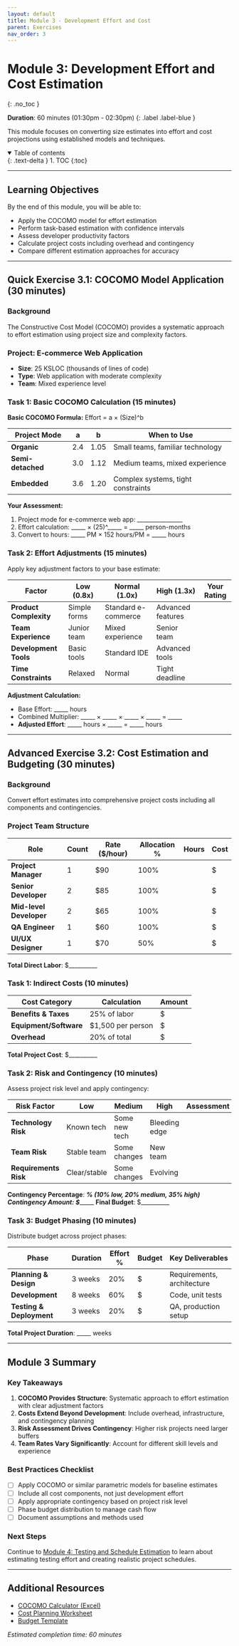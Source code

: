 ```yaml
---
layout: default
title: Module 3 - Development Effort and Cost
parent: Exercises
nav_order: 3
---
```


# Module 3: Development Effort and Cost Estimation
{: .no_toc }

**Duration**: 60 minutes (01:30pm - 02:30pm)
{: .label .label-blue }

This module focuses on converting size estimates into effort and cost projections using established models and techniques.

<details open markdown="block">
  <summary>
    Table of contents
  </summary>
  {: .text-delta }
1. TOC
{:toc}
</details>

---

## Learning Objectives

By the end of this module, you will be able to:
- Apply the COCOMO model for effort estimation
- Perform task-based estimation with confidence intervals
- Assess developer productivity factors
- Calculate project costs including overhead and contingency
- Compare different estimation approaches for accuracy

---

## Quick Exercise 3.1: COCOMO Model Application (30 minutes)

### Background
The Constructive Cost Model (COCOMO) provides a systematic approach to effort estimation using project size and complexity factors.

### Project: E-commerce Web Application
- **Size**: 25 KSLOC (thousands of lines of code)
- **Type**: Web application with moderate complexity
- **Team**: Mixed experience level

### Task 1: Basic COCOMO Calculation (15 minutes)

**Basic COCOMO Formula:** Effort = a × (Size)^b

| Project Mode | a | b | When to Use |
|--------------|---|---|-------------|
| **Organic** | 2.4 | 1.05 | Small teams, familiar technology |
| **Semi-detached** | 3.0 | 1.12 | Medium teams, mixed experience |
| **Embedded** | 3.6 | 1.20 | Complex systems, tight constraints |

**Your Assessment:**
1. Project mode for e-commerce web app: ________________
2. Effort calculation: _____ × (25)^_____ = _____ person-months
3. Convert to hours: _____ PM × 152 hours/PM = _____ hours

### Task 2: Effort Adjustments (15 minutes)

Apply key adjustment factors to your base estimate:

| Factor | Low (0.8x) | Normal (1.0x) | High (1.3x) | Your Rating |
|--------|------------|---------------|-------------|-------------|
| **Product Complexity** | Simple forms | Standard e-commerce | Advanced features | |
| **Team Experience** | Junior team | Mixed experience | Senior team | |
| **Development Tools** | Basic tools | Standard IDE | Advanced tools | |
| **Time Constraints** | Relaxed | Normal | Tight deadline | |

**Adjustment Calculation:**
- Base Effort: _____ hours
- Combined Multiplier: _____ × _____ × _____ × _____ = _____
- **Adjusted Effort**: _____ hours × _____ = _____ hours

---

## Advanced Exercise 3.2: Cost Estimation and Budgeting (30 minutes)

### Background
Convert effort estimates into comprehensive project costs including all components and contingencies.

### Project Team Structure

| Role | Count | Rate ($/hour) | Allocation % | Hours | Cost |
|------|-------|---------------|--------------|-------|------|
| **Project Manager** | 1 | $90 | 100% | | $ |
| **Senior Developer** | 2 | $85 | 100% | | $ |
| **Mid-level Developer** | 2 | $65 | 100% | | $ |
| **QA Engineer** | 1 | $60 | 100% | | $ |
| **UI/UX Designer** | 1 | $70 | 50% | | $ |

**Total Direct Labor**: $__________

### Task 1: Indirect Costs (10 minutes)

| Cost Category | Calculation | Amount |
|---------------|-------------|--------|
| **Benefits & Taxes** | 25% of labor | $ |
| **Equipment/Software** | $1,500 per person | $ |
| **Overhead** | 20% of total | $ |

**Total Project Cost**: $__________

### Task 2: Risk and Contingency (10 minutes)

Assess project risk level and apply contingency:

| Risk Factor | Low | Medium | High | Assessment |
|-------------|-----|--------|------|------------|
| **Technology Risk** | Known tech | Some new tech | Bleeding edge | |
| **Team Risk** | Stable team | Some changes | New team | |
| **Requirements Risk** | Clear/stable | Some changes | Evolving | |

**Contingency Percentage**: _____% (10% low, 20% medium, 35% high)
**Contingency Amount**: $__________
**Final Budget**: $__________

### Task 3: Budget Phasing (10 minutes)

Distribute budget across project phases:

| Phase | Duration | Effort % | Budget | Key Deliverables |
|-------|----------|----------|--------|------------------|
| **Planning & Design** | 3 weeks | 20% | $ | Requirements, architecture |
| **Development** | 8 weeks | 60% | $ | Code, unit tests |
| **Testing & Deployment** | 3 weeks | 20% | $ | QA, production setup |

**Total Project Duration**: _____ weeks

---

## Module 3 Summary

### Key Takeaways

1. **COCOMO Provides Structure**: Systematic approach to effort estimation with clear adjustment factors
2. **Costs Extend Beyond Development**: Include overhead, infrastructure, and contingency planning
3. **Risk Assessment Drives Contingency**: Higher risk projects need larger buffers
4. **Team Rates Vary Significantly**: Account for different skill levels and experience

### Best Practices Checklist

- [ ] Apply COCOMO or similar parametric models for baseline estimates
- [ ] Include all cost components, not just development effort
- [ ] Apply appropriate contingency based on project risk level
- [ ] Phase budget distribution to manage cash flow
- [ ] Document assumptions and methods used

### Next Steps

Continue to [Module 4: Testing and Schedule Estimation](../module4/) to learn about estimating testing effort and creating realistic project schedules.

---

## Additional Resources

- [COCOMO Calculator (Excel)](../../tools/cocomo-calculator.xlsx)
- [Cost Planning Worksheet](../../tools/cost-planning-worksheet.xlsx)
- [Budget Template](../../tools/budget-template.xlsx)

*Estimated completion time: 60 minutes*
